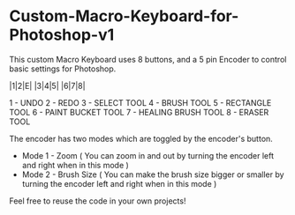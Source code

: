 # Custom-Macro-Keyboard-for-Photoshop-v1

This custom Macro Keyboard uses 8 buttons, and a 5 pin Encoder to control basic settings for Photoshop.

|1|2|E|
|3|4|5|
|6|7|8|

1 - UNDO
2 - REDO
3 - SELECT TOOL
4 - BRUSH TOOL
5 - RECTANGLE TOOL
6 - PAINT BUCKET TOOL
7 - HEALING BRUSH TOOL
8 - ERASER TOOL

The encoder has two modes which are toggled by the encoder's button.
  - Mode 1 - Zoom ( You can zoom in and out by turning the encoder left and right when in this mode )
  - Mode 2 - Brush Size ( You can make the brush size bigger or smaller by turning the encoder left and right when in this mode )

Feel free to reuse the code in your own projects!
